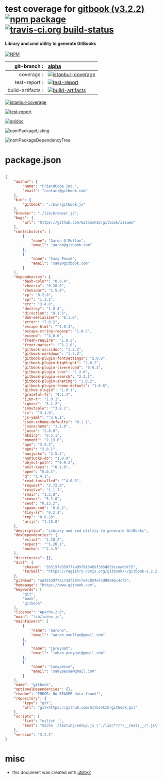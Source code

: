 # test coverage for  [gitbook (v3.2.2)](https://www.gitbook.com)  [![npm package](https://img.shields.io/npm/v/npmtest-gitbook.svg?style=flat-square)](https://www.npmjs.org/package/npmtest-gitbook) [![travis-ci.org build-status](https://api.travis-ci.org/npmtest/node-npmtest-gitbook.svg)](https://travis-ci.org/npmtest/node-npmtest-gitbook)
#### Library and cmd utility to generate GitBooks

[![NPM](https://nodei.co/npm/gitbook.png?downloads=true)](https://www.npmjs.com/package/gitbook)

| git-branch : | [alpha](https://github.com/npmtest/node-npmtest-gitbook/tree/alpha)|
|--:|:--|
| coverage : | [![istanbul-coverage](https://npmtest.github.io/node-npmtest-gitbook/build/coverage.badge.svg)](https://npmtest.github.io/node-npmtest-gitbook/build/coverage.html/index.html)|
| test-report : | [![test-report](https://npmtest.github.io/node-npmtest-gitbook/build/test-report.badge.svg)](https://npmtest.github.io/node-npmtest-gitbook/build/test-report.html)|
| build-artifacts : | [![build-artifacts](https://npmtest.github.io/node-npmtest-gitbook/glyphicons_144_folder_open.png)](https://github.com/npmtest/node-npmtest-gitbook/tree/gh-pages/build)|

[![istanbul-coverage](https://npmtest.github.io/node-npmtest-gitbook/build/screenCapture.buildCustomOrg.browser.coverage.html.png)](https://npmtest.github.io/node-npmtest-gitbook/build/coverage.html/index.html)

[![test-report](https://npmtest.github.io/node-npmtest-gitbook/build/screenCapture.buildCustomOrg.browser.%252Fhome%252Ftravis%252Fbuild%252Fnpmtest%252Fnode-npmtest-gitbook%252Ftmp%252Fbuild%252Ftest-report.html.png)](https://npmtest.github.io/node-npmtest-gitbook/build/test-report.html)

[![apidoc](https://npmdoc.github.io/node-npmdoc-gitbook/build/screenCapture.buildApidoc.browser.%252Fhome%252Ftravis%252Fbuild%252Fnpmdoc%252Fnode-npmdoc-gitbook%252Ftmp%252Fbuild%252Fapidoc.html.png)](https://npmdoc.github.io/node-npmdoc-gitbook/build/apidoc.html)

![npmPackageListing](https://npmtest.github.io/node-npmtest-gitbook/build/screenCapture.npmPackageListing.svg)

![npmPackageDependencyTree](https://npmtest.github.io/node-npmtest-gitbook/build/screenCapture.npmPackageDependencyTree.svg)



# package.json

```json

{
    "author": {
        "name": "FriendCode Inc.",
        "email": "contact@gitbook.com"
    },
    "bin": {
        "gitbook": "./bin/gitbook.js"
    },
    "browser": "./lib/browser.js",
    "bugs": {
        "url": "https://github.com/GitbookIO/gitbook/issues"
    },
    "contributors": [
        {
            "name": "Aaron O'Mullan",
            "email": "aaron@gitbook.com"
        },
        {
            "name": "Samy Pessé",
            "email": "samy@gitbook.com"
        }
    ],
    "dependencies": {
        "bash-color": "0.0.4",
        "cheerio": "0.20.0",
        "chokidar": "1.5.0",
        "cp": "0.2.0",
        "cpr": "1.1.1",
        "crc": "3.4.0",
        "destroy": "1.0.4",
        "direction": "0.1.5",
        "dom-serializer": "0.1.0",
        "error": "7.0.2",
        "escape-html": "^1.0.3",
        "escape-string-regexp": "1.0.5",
        "extend": "^3.0.0",
        "fresh-require": "1.0.3",
        "front-matter": "^2.1.0",
        "gitbook-asciidoc": "1.2.2",
        "gitbook-markdown": "1.3.2",
        "gitbook-plugin-fontsettings": "2.0.0",
        "gitbook-plugin-highlight": "2.0.2",
        "gitbook-plugin-livereload": "0.0.1",
        "gitbook-plugin-lunr": "1.2.0",
        "gitbook-plugin-search": "2.2.1",
        "gitbook-plugin-sharing": "1.0.2",
        "gitbook-plugin-theme-default": "1.0.6",
        "github-slugid": "1.0.1",
        "graceful-fs": "4.1.4",
        "i18n-t": "1.0.1",
        "ignore": "3.1.2",
        "immutable": "^3.8.1",
        "is": "^3.1.0",
        "js-yaml": "^3.6.1",
        "json-schema-defaults": "0.1.1",
        "jsonschema": "1.1.0",
        "juice": "2.0.0",
        "mkdirp": "0.5.1",
        "moment": "2.13.0",
        "npm": "3.9.2",
        "npmi": "2.0.1",
        "nunjucks": "2.5.2",
        "nunjucks-do": "1.0.0",
        "object-path": "^0.9.2",
        "omit-keys": "^0.1.0",
        "open": "0.0.5",
        "q": "1.4.1",
        "read-installed": "^4.0.3",
        "request": "2.72.0",
        "resolve": "1.1.7",
        "rmdir": "1.2.0",
        "semver": "5.1.0",
        "send": "0.13.2",
        "spawn-cmd": "0.0.2",
        "tiny-lr": "0.2.1",
        "tmp": "0.0.28",
        "urijs": "1.18.0"
    },
    "description": "Library and cmd utility to generate GitBooks",
    "devDependencies": {
        "eslint": "2.10.2",
        "expect": "^1.20.1",
        "mocha": "^2.4.5"
    },
    "directories": {},
    "dist": {
        "shasum": "2b5157d358777a95f916499f385d859ccea0bf25",
        "tarball": "https://registry.npmjs.org/gitbook/-/gitbook-3.2.2.tgz"
    },
    "gitHead": "ad425b9772c73df297cfe9c024e7dd99e9bc4c75",
    "homepage": "https://www.gitbook.com",
    "keywords": [
        "git",
        "book",
        "gitbook"
    ],
    "license": "Apache-2.0",
    "main": "lib/index.js",
    "maintainers": [
        {
            "name": "aarono",
            "email": "aaron.omullan@gmail.com"
        },
        {
            "name": "jpreynat",
            "email": "johan.preynat@gmail.com"
        },
        {
            "name": "samypesse",
            "email": "samypesse@gmail.com"
        }
    ],
    "name": "gitbook",
    "optionalDependencies": {},
    "readme": "ERROR: No README data found!",
    "repository": {
        "type": "git",
        "url": "git+https://github.com/GitbookIO/gitbook.git"
    },
    "scripts": {
        "lint": "eslint .",
        "test": "mocha ./testing/setup.js \"./lib/**/*/__tests__/*.js\" --bail --reporter=list --timeout=10000"
    },
    "version": "3.2.2"
}
```



# misc
- this document was created with [utility2](https://github.com/kaizhu256/node-utility2)
